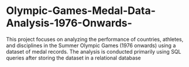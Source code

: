# Olympic-Games-Medal-Data-Analysis-1976-Onwards-
This project focuses on analyzing the performance of countries, athletes, and disciplines in the Summer Olympic Games (1976 onwards) using a dataset of medal records. The analysis is conducted primarily using SQL queries after storing the dataset in a relational database
